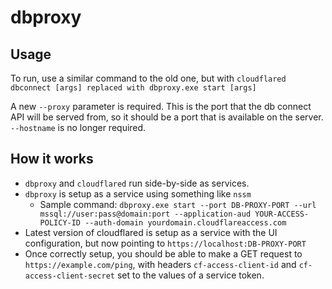 # dbproxy

## Usage

To run, use a similar command to the old one, but with `cloudflared dbconnect [args] replaced with dbproxy.exe start [args]`

A new `--proxy` parameter is required. This is the port that the db connect API will be served from, so it should be a port that is available on the server. `--hostname` is no longer required.


## How it works

- `dbproxy` and `cloudflared` run side-by-side as services.
- `dbproxy` is setup as a service using something like `nssm`
  - Sample command: `dbproxy.exe start --port DB-PROXY-PORT --url mssql://user:pass@domain:port --application-aud YOUR-ACCESS-POLICY-ID --auth-domain yourdomain.cloudflareaccess.com`
- Latest version of cloudflared is setup as a service with the UI configuration, but now pointing to `https://localhost:DB-PROXY-PORT`
- Once correctly setup, you should be able to make a GET request to `https://example.com/ping`, with headers `cf-access-client-id` and `cf-access-client-secret` set to the values of a service token.
